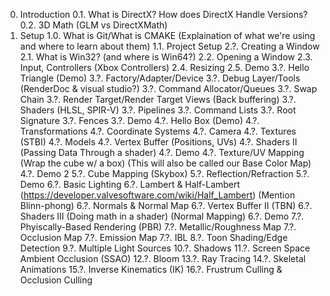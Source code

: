 0. Introduction
    0.1. What is DirectX?
        How does DirectX Handle Versions?
    0.2. 3D Math (GLM vs DirectXMath)
1. Setup
    1.0. What is Git/What is CMAKE (Explaination of what we're using and where to learn about them)
    1.1. Project Setup
2.?. Creating a Window
    2.1. What is Win32? (and where is Win64?)
    2.2. Opening a Window
    2.3. Input, Controllers (Xbox Controllers)
    2.4. Resizing
    2.5. Demo
3.?. Hello Triangle (Demo)
    3.?. Factory/Adapter/Device
    3.?. Debug Layer/Tools (RenderDoc & visual studio?)
    3.?. Command Allocator/Queues
    3.?. Swap Chain
    3.?. Render Target/Render Target Views (Back buffering)
    3.?. Shaders (HLSL, SPIR-V)
    3.?. Pipelines
    3.?. Command Lists
    3.?. Root Signature
    3.?. Fences
    3.?. Demo
4.?. Hello Box (Demo)
    4.?. Transformations
    4.?. Coordinate Systems
    4.?. Camera
    4.?. Textures (STBI)
    4.?. Models
    4.?. Vertex Buffer (Positions, UVs)
    4.?. Shaders II (Passing Data Through a shader)
    4.?. Demo
    4.?. Texture/UV Mapping (Wrap the cube w/ a box) (This will also be called our Base Color Map)
    4.?. Demo 2
5.?. Cube Mapping (Skybox)
    5.?. Reflection/Refraction
    5.?. Demo
6.?. Basic Lighting
    6.?. Lambert & Half-Lambert (https://developer.valvesoftware.com/wiki/Half_Lambert) (Mention Blinn-phong)
    6.?. Normals & Normal Map
    6.?. Vertex Buffer II (TBN)
    6.?. Shaders III (Doing math in a shader) (Normal Mapping)
    6.?. Demo
7.?. Phyiscally-Based Rendering (PBR)
    7.?. Metallic/Roughness Map
    7.?. Occlusion Map
    7.?. Emission Map
    7.?. IBL
8.?. Toon Shading/Edge Detection
9.?. Multiple Light Sources
10.?. Shadows
11.?. Screen Space Ambient Occlusion (SSAO)
12.?. Bloom
13.?. Ray Tracing
14.?. Skeletal Animations
15.?. Inverse Kinematics (IK)
16.?. Frustrum Culling & Occlusion Culling